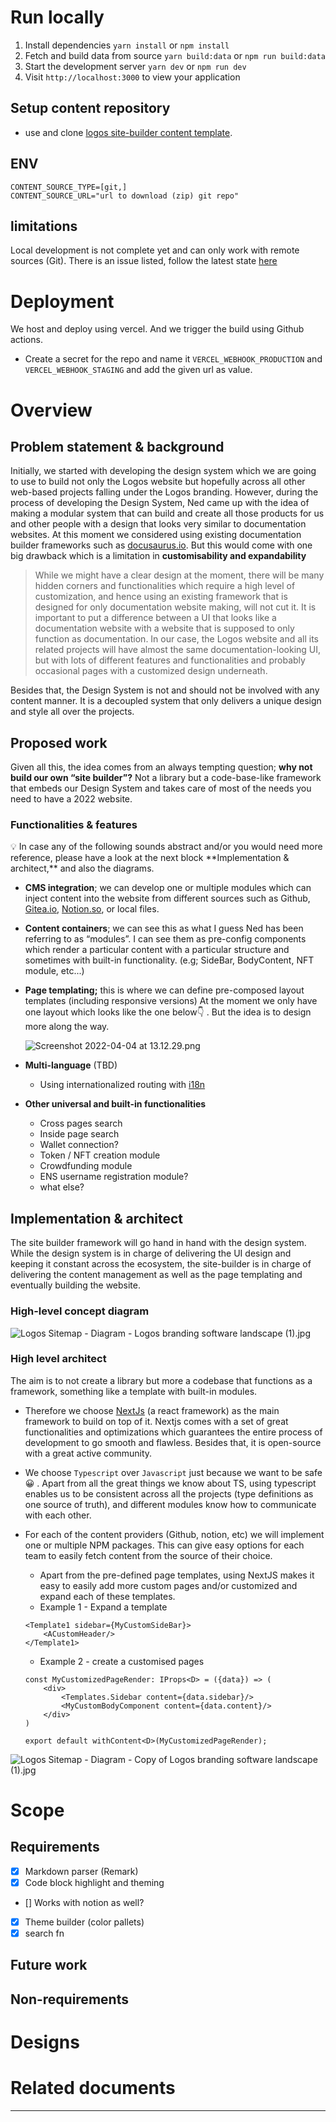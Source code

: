 # Run locally
1. Install dependencies `yarn install` or `npm install`
2. Fetch and build data from source `yarn build:data` or `npm run build:data`
3. Start the development server  `yarn dev` or `npm run dev`
4. Visit `http://localhost:3000` to view your application

## Setup content repository
- use and clone [logos site-builder content template](https://github.com/acid-info/logos-sb-content-repo-template).

## ENV
```dotenv
CONTENT_SOURCE_TYPE=[git,]
CONTENT_SOURCE_URL="url to download (zip) git repo"
```

## limitations
Local development is not complete yet and can only work with remote sources (Git). There is an issue listed, follow the latest state [here](https://github.com/acid-info/logos-site-builder/issues/56)

# Deployment
We host and deploy using vercel. And we trigger the build using Github actions.
- Create a secret for the repo and name it `VERCEL_WEBHOOK_PRODUCTION` and `VERCEL_WEBHOOK_STAGING` and add the given url as value.


# Overview

## Problem statement & background

Initially, we started with developing the design system which we are going to use to build not only the Logos website but hopefully across all other web-based projects falling under the Logos branding. However, during the process of developing the Design System, Ned came up with the idea of making a modular system that can build and create all those products for us and other people with a design that looks very similar to documentation websites. At this moment we considered using existing documentation builder frameworks such as [docusaurus.io](http://docusaurus.io/). But this would come with one big drawback which is a limitation in **customisability and expandability**

> While we might have a clear design at the moment, there will be many hidden corners and functionalities which require a high level of customization, and hence using an existing framework that is designed for only documentation website making, will not cut it. It is important to put a difference between a UI that looks like a documentation website with a website that is supposed to only function as documentation. In our case, the Logos website and all its related projects will have almost the same documentation-looking UI, but with lots of different features and functionalities and probably occasional pages with a customized design underneath.
>

Besides that, the Design System is not and should not be involved with any content manner. It is a decoupled system that only delivers a unique design and style all over the projects.

## Proposed work

Given all this, the idea comes from an always tempting question; **why not build our own “site builder”?**  Not a library but a code-base-like framework that embeds our Design System and takes care of most of the needs you need to have a 2022 website.

### Functionalities & features

<aside>
💡 In case any of the following sounds abstract and/or you would need more reference, please have a look at the next block **Implementation & architect,** and also the diagrams.

</aside>

- **CMS integration**; we can develop one or multiple modules which can inject content into the website from different sources such as Github, [Gitea.io](http://Gitea.io), [Notion.so](http://Notion.so), or local files.
- **Content containers**; we can see this as what I guess Ned has been referring to as “modules”. I can see them as pre-config components which render a particular content with a particular structure and sometimes with built-in functionality. (e.g; SideBar, BodyContent, NFT module, etc...)
- **Page templating;** this is where we can define pre-composed layout templates (including responsive versions) At the moment we only have one layout which looks like the one below👇 . But the idea is to design more along the way.

  ![Screenshot 2022-04-04 at 13.12.29.png](/public/assets/docs/Screenshot_2022-04-04_at_13.12.29.png)

- **Multi-language** (TBD)
    - Using internationalized routing with [i18n](https://en.wikipedia.org/wiki/Internationalization_and_localization#Naming)
- **Other universal and built-in functionalities**
    - Cross pages search
    - Inside page search
    - Wallet connection?
    - Token  / NFT creation module
    - Crowdfunding module
    - ENS username registration module?
    - what else?

## Implementation & architect

The site builder framework will go hand in hand with the design system. While the design system is in charge of delivering the UI design and keeping it constant across the ecosystem, the site-builder is in charge of delivering the content management as well as the page templating and eventually building the website.

### High-level concept diagram

![Logos Sitemap - Diagram - Logos branding software landscape (1).jpg](/public/assets/docs/Logos_Sitemap_-_Diagram_-_Logos_branding_software_landscape_(1).jpg)

### High level architect

The aim is to not create a library but more a codebase that functions as a framework, something like a template with built-in modules.

- Therefore we choose [NextJs](https://nextjs.org/) (a react framework) as the main framework to build on top of it. Nextjs comes with a set of great functionalities and optimizations which guarantees the entire process of development to go smooth and flawless. Besides that, it is open-source with a great active community.
- We choose `Typescript` over `Javascript` just because we want to be safe 😀 . Apart from all the great things we know about TS, using typescript enables us to be consistent across all the projects (type definitions as one source of truth), and different modules know how to communicate with each other.
- For each of the content providers (Github, notion, etc) we will implement one or multiple NPM packages. This can give easy options for each team to easily fetch content from the source of their choice.
    - Apart from the pre-defined page templates, using NextJS makes it easy to easily add more custom pages and/or customized and expand each of these templates.
    - Example 1 - Expand a template

    ```tsx
    <Template1 sidebar={MyCustomSideBar}>
    	<ACustomHeader/>
    </Template1>
    ```

    - Example 2 - create a customised pages

    ```tsx
    const MyCustomizedPageRender: IProps<D> = ({data}) => (
    	<div>
    		<Templates.Sidebar content={data.sidebar}/>
    		<MyCustomBodyComponent content={data.content}/>
    	</div>
    )
    
    export default withContent<D>(MyCustomizedPageRender);
    ```


![Logos Sitemap - Diagram - Copy of Logos branding software landscape (1).jpg](/public/assets/docs/Logos_Sitemap_-_Diagram_-_Copy_of_Logos_branding_software_landscape_(1).jpg)

# Scope

## Requirements
- [x] Markdown parser  (Remark)
- [x] Code block highlight and theming
- [] Works with notion as well?
- [x] Theme builder (color pallets)
- [x] search fn

## Future work

## Non-requirements

# Designs

# Related documents

---

